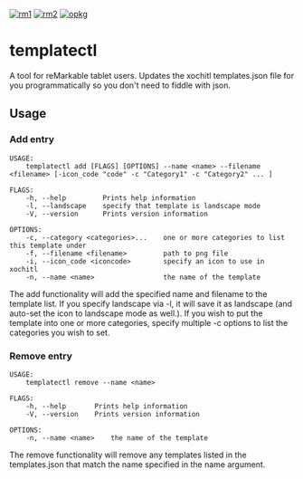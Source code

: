 [![rm1](https://img.shields.io/badge/rM1-supported-green)](https://remarkable.com/store/remarkable)
[![rm2](https://img.shields.io/badge/rM2-supported-green)](https://remarkable.com/store/remarkable-2)
[![opkg](https://img.shields.io/badge/OPKG-templatectl-blue)](https://toltec-dev.org/)

# templatectl
A tool for reMarkable tablet users.  Updates the xochitl templates.json file for you programmatically so you don't need to fiddle with json.

## Usage
### Add entry
```
USAGE:
    templatectl add [FLAGS] [OPTIONS] --name <name> --filename <filename> [-icon_code "code" -c "Category1" -c "Category2" ... ]

FLAGS:
    -h, --help         Prints help information
    -l, --landscape    specify that template is landscape mode
    -V, --version      Prints version information

OPTIONS:
    -c, --category <categories>...    one or more categories to list this template under
    -f, --filename <filename>         path to png file
    -i, --icon_code <iconcode>        specify an icon to use in xochitl
    -n, --name <name>                 the name of the template
```
The add functionality will add the specified name and filename to the template list.  If you specify landscape via -l, 
it will save it as landscape (and auto-set the icon to landscape mode as well.).  If you wish to put the template into
one or more categories, specify multiple -c options to list the categories you wish to set.

### Remove entry
```
USAGE:
    templatectl remove --name <name>

FLAGS:
    -h, --help       Prints help information
    -V, --version    Prints version information

OPTIONS:
    -n, --name <name>    the name of the template
```
The remove functionality will remove any templates listed in the templates.json that match the name specified in the name argument.
